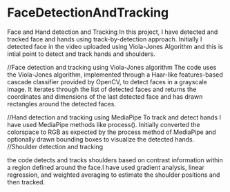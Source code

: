 # FaceDetectionAndTracking
Face and Hand detection and Tracking
In this project, I have detected and tracked face and hands using track-by-detection approach. Initially I detected face in the video uploaded using Viola-Jones Algorithm and this is intial point to detect and track hands and shoulders.

//Face detection and tracking using Viola-Jones algorithm 
The code uses the Viola-Jones algorithm, implemented through a Haar-like features-based cascade classifier provided by OpenCV, to detect faces in a grayscale image. It iterates through the list of detected faces and returns the coordinates and dimensions of the last detected face and has drawn rectangles around the detected faces.

//Hand detection and tracking using MediaPipe 
To track and detect hands I have used MediaPipe methods like process(). Initially converted the colorspace to RGB as expected by the process method of MediaPipe and optionally drawn bounding boxes to visualize the detected hands. 
//Shoulder detection and tracking 

the code detects and tracks shoulders based on contrast information within a region defined around the face.I have used gradient analysis, linear regression, and weighted averaging to estimate the shoulder positions and then tracked.

